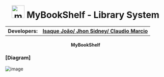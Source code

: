 <h1 align = "center" >
  <img alt="mybookshelf" width = "40px" src="https://cdn-icons.flaticon.com/png/512/3145/premium/3145765.png?token=exp=1647113909~hmac=9aacc88037c6d2f31378819ec7359987">
  MyBookShelf - Library System
</h1>
<table align = "center" >
  <th>Developers:</th>
  <th>
    <a href="https://github.com/isaqueijs">Isaque João/ </a>
    <a href="https://github.com/jhonsidney">Jhon Sidney/ </a>
    <a href="https://github.com/Calteryeker">Claudio Marcio</a>
  </th>
 
</table>
<h4 align="center" >MyBookShelf</h4>

### [Diagram]

![image](https://user-images.githubusercontent.com/18706961/158031911-a7dbd885-6be1-4666-a553-f43ead518f76.png)
